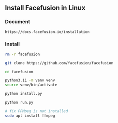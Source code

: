 ## Install Facefusion in Linux

### Document
```bash
https://docs.facefusion.io/installation
```

### Install
```bash
rm -r facefusion

git clone https://github.com/facefusion/facefusion

cd facefusion

python3.11 -m venv venv
source venv/bin/activate

python install.py

python run.py

# fix FFMpeg is not installed
sudo apt install ffmpeg
```


